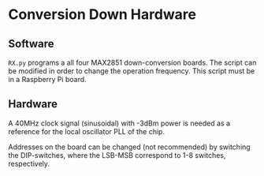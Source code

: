 # Conversion Down Hardware

## Software
`RX.py` programs a all four MAX2851 down-conversion boards. The script can be modified in order to change the operation frequency. This script must be in a Raspberry Pi board.

## Hardware
A 40MHz clock signal (sinusoidal) with -3dBm power is needed as a reference for the local oscillator PLL of the chip.

Addresses on the board can be changed (not recommended) by switching the DIP-switches, where the LSB-MSB correspond to 1-8 switches, respectively.
